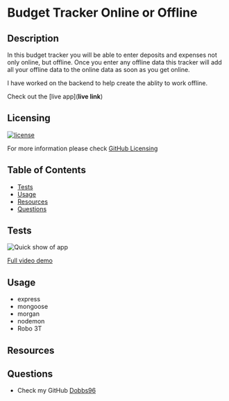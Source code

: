 # Budget Tracker Online or Offline

## Description

In this budget tracker you will be able to enter deposits and expenses not only online, but offline. Once you enter any offline data this tracker will add all your offline data to the online data as soon as you get online.

I have worked on the backend to help create the ablity to work offline.

Check out the [live app](**live link**)

## Licensing

[![license](https://img.shields.io/badge/license-MIT-blue)](https://shields.io)

For more information please check [GitHub Licensing](https://docs.github.com/en/github/creating-cloning-and-archiving-repositories/creating-a-repository-on-github/licensing-a-repository)

## Table of Contents

- [Tests](#tests)
- [Usage](#usage)
- [Resources](#resources)
- [Questions](#questions)

## Tests

![Quick show of app](./assets/example.gif)

[Full video demo](https://drive.google.com/file/d/12xYwHamyaU7GA9poxttJm9AGY3_mmUrY/view)

## Usage

- express
- mongoose
- morgan
- nodemon
- Robo 3T

## Resources

## Questions

- Check my GitHub [Dobbs96](https://github.com/Dobbs96)
